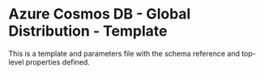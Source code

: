# Azure Cosmos DB - Global Distribution - Template

This is a template and parameters file with the schema reference and top-level properties defined.
